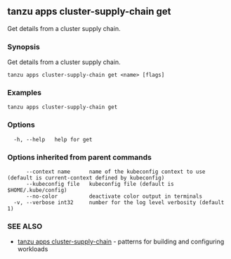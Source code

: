 ## tanzu apps cluster-supply-chain get

Get details from a cluster supply chain.

### <a id="synopsis"></a> Synopsis

Get details from a cluster supply chain.

```
tanzu apps cluster-supply-chain get <name> [flags]
```

### <a id="examples"></a> Examples

```
tanzu apps cluster-supply-chain get
```

### Options

```
  -h, --help   help for get
```

### <a id="parent-commands-options"></a> Options inherited from parent commands

```
      --context name      name of the kubeconfig context to use (default is current-context defined by kubeconfig)
      --kubeconfig file   kubeconfig file (default is $HOME/.kube/config)
      --no-color          deactivate color output in terminals
  -v, --verbose int32     number for the log level verbosity (default 1)
```

### <a id="see-also"></a> SEE ALSO

- [tanzu apps cluster-supply-chain](tanzu-apps-cluster-supply-chain.md)	 - patterns for building and configuring workloads
